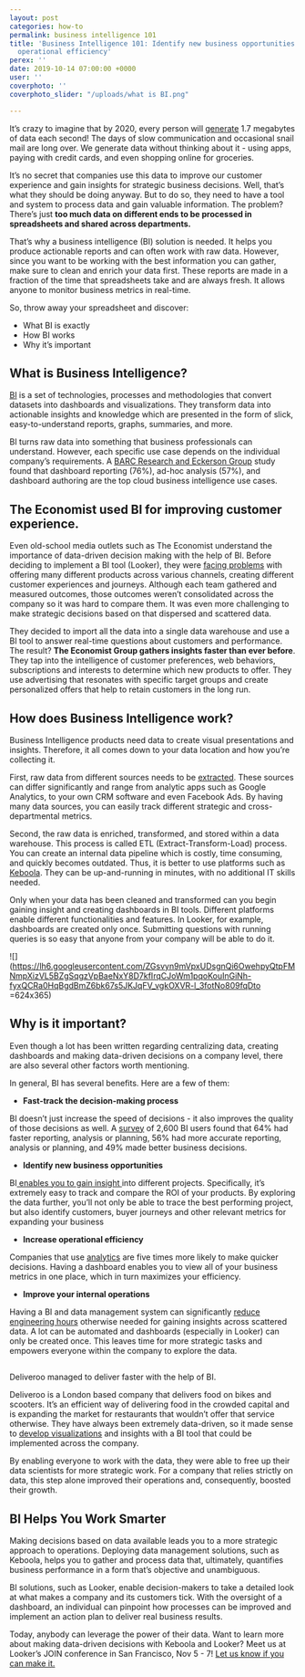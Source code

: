 ```yaml
---
layout: post
categories: how-to
permalink: business intelligence 101
title: 'Business Intelligence 101: Identify new business opportunities and achieve
  operational efficiency'
perex: ''
date: 2019-10-14 07:00:00 +0000
user: ''
coverphoto: ''
coverphoto_slider: "/uploads/what is BI.png"

---
```

It’s crazy to imagine that by 2020, every person will [generate](https://techjury.net/stats-about/big-data-statistics/) 1.7 megabytes of data each second! The days of slow communication and occasional snail mail are long over. We generate data without thinking about it - using apps, paying with credit cards, and even shopping online for groceries.

It’s no secret that companies use this data to improve our customer experience and gain insights for strategic business decisions. Well, that’s what they should be doing anyway. But to do so, they need to have a tool and system to process data and gain valuable information. The problem? There’s just **too much data on different ends to be processed in spreadsheets and shared across departments.**

That’s why a business intelligence (BI) solution is needed. It helps you produce actionable reports and can often work with raw data. However, since you want to be working with the best information you can gather, make sure to clean and enrich your data first. These reports are made in a fraction of the time that spreadsheets take and are always fresh. It allows anyone to monitor business metrics in real-time.

So, throw away your spreadsheet and discover:

* What BI is exactly
* How BI works
* Why it’s important

## What is Business Intelligence?

[BI](https://www.guru99.com/business-intelligence-definition-example.html) is a set of technologies, processes and methodologies that convert datasets into dashboards and visualizations. They transform data into actionable insights and knowledge which are presented in the form of slick, easy-to-understand reports, graphs, summaries, and more.

BI turns raw data into something that business professionals can understand. However, each specific use case depends on the individual company’s requirements. A [BARC Research and Eckerson Group](http://barc-research.com/research/cloud-bi-and-data-management/register-bi-data-management-cloud/) study found that dashboard reporting (76%), ad-hoc analysis (57%), and dashboard authoring are the top cloud business intelligence use cases.

## The Economist used BI for improving customer experience.

Even old-school media outlets such as The Economist understand the importance of data-driven decision making with the help of BI. Before deciding to implement a BI tool (Looker), they were [facing problems](https://info.looker.com/customer-stories/the-economist-case-study) with offering many different products across various channels, creating different customer experiences and journeys. Although each team gathered and measured outcomes, those outcomes weren’t consolidated across the company so it was hard to compare them. It was even more challenging to make strategic decisions based on that dispersed and scattered data.

They decided to import all the data into a single data warehouse and use a BI tool to answer real-time questions about customers and performance. The result? **The Economist Group gathers insights faster than ever before**. They tap into the intelligence of customer preferences, web behaviors, subscriptions and interests to determine which new products to offer. They use advertising that resonates with specific target groups and create personalized offers that help to retain customers in the long run.

## How does Business Intelligence work?

Business Intelligence products need data to create visual presentations and insights. Therefore, it all comes down to your data location and how you’re collecting it.

First, raw data from different sources needs to be [extracted](https://www.guru99.com/business-intelligence-definition-example.html#3). These sources can differ significantly and range from analytic apps such as Google Analytics, to your own CRM software and even Facebook Ads. By having many data sources, you can easily track different strategic and cross-departmental metrics.

Second, the raw data is enriched, transformed, and stored within a data warehouse. This process is called ETL (Extract-Transform-Load) process. You can create an internal data pipeline which is costly, time consuming, and quickly becomes outdated. Thus, it is better to use platforms such as [Keboola](https://www.keboola.com/product/). They can be up-and-running in minutes, with no additional IT skills needed.

Only when your data has been cleaned and transformed can you begin gaining insight and creating dashboards in BI tools. Different platforms enable different functionalities and features. In Looker, for example, dashboards are created only once. Submitting questions with running queries is so easy that anyone from your company will be able to do it.

![](https://lh6.googleusercontent.com/ZGsvyn9mVpxUDsgnQi6OwehpyQtpFMNmpXizVL5BZgSqgzVpBaeNxY8D7kfIrqCJoWm1pqoKouInGiNh-fyxQCRa0HqBgdBmZ6bk67s5JKJqFV_vgkOXVR-l_3fotNo809fqDto =624x365)

## Why is it important? 

Even though a lot has been written regarding centralizing data, creating dashboards and making data-driven decisions on a company level, there are also several other factors worth mentioning.

In general, BI has several benefits. Here are a few of them:

* **Fast-track the decision-making process**

BI doesn’t just increase the speed of decisions - it also improves the quality of those decisions as well. A [survey](https://bi-survey.com/benefits-business-intelligence) of 2,600 BI users found that 64% had faster reporting, analysis or planning, 56% had more accurate reporting, analysis or planning, and 49% made better business decisions.

* **Identify new business opportunities**

BI[ enables you to gain insight ](https://www.predictiveanalyticstoday.com/top-benefits-of-business-intelligence-software/)into different projects. Specifically, it’s extremely easy to track and compare the ROI of your products. By exploring the data further, you’ll not only be able to trace the best performing project, but also identify customers, buyer journeys and other relevant metrics for expanding your business

* **Increase operational efficiency**

Companies that use [analytics](https://www.betterbuys.com/bi/business-intelligence-stats/) are five times more likely to make quicker decisions. Having a dashboard enables you to view all of your business metrics in one place, which in turn maximizes your efficiency.

* **Improve your internal operations**

Having a BI and data management system can significantly [reduce engineering hours](https://selecthub.com/business-intelligence/business-intelligence-software-benefits/) otherwise needed for gaining insights across scattered data. A lot can be automated and dashboards (especially in Looker) can only be created once. This leaves time for more strategic tasks and empowers everyone within the company to explore the data.

##   
Deliveroo managed to deliver faster with the help of BI.

Deliveroo is a London based company that delivers food on bikes and scooters. It’s an efficient way of delivering food in the crowded capital and is expanding the market for restaurants that wouldn’t offer that service otherwise. They have always been extremely data-driven, so it made sense to [develop visualizations](https://info.looker.com/customer-stories/deliveroo-case-study) and insights with a BI tool that could be implemented across the company.

By enabling everyone to work with the data, they were able to free up their data scientists for more strategic work. For a company that relies strictly on data, this step alone improved their operations and, consequently, boosted their growth.

## BI Helps You Work Smarter

Making decisions based on data available leads you to a more strategic approach to operations. Deploying data management solutions, such as Keboola, helps you to gather and process data that, ultimately, quantifies business performance in a form that’s objective and unambiguous.

BI solutions, such as Looker, enable decision-makers to take a detailed look at what makes a company and its customers tick. With the oversight of a dashboard, an individual can pinpoint how processes can be improved and implement an action plan to deliver real business results.

Today, anybody can leverage the power of their data. Want to learn more about making data-driven decisions with Keboola and Looker? Meet us at Looker’s JOIN conference in San Francisco, Nov 5 - 7! [Let us know if you can make it.](https://get.keboola.com/join-looker-2019/)